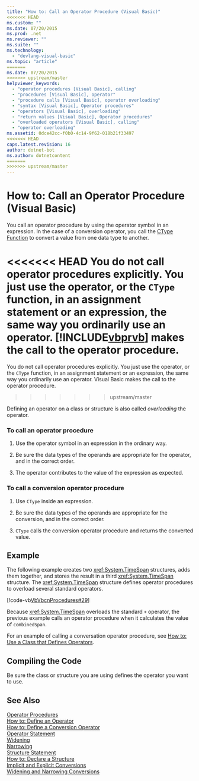 ```yaml
---
title: "How to: Call an Operator Procedure (Visual Basic)"
<<<<<<< HEAD
ms.custom: ""
ms.date: 07/20/2015
ms.prod: .net
ms.reviewer: ""
ms.suite: ""
ms.technology: 
  - "devlang-visual-basic"
ms.topic: "article"
=======
ms.date: 07/20/2015
>>>>>>> upstream/master
helpviewer_keywords: 
  - "operator procedures [Visual Basic], calling"
  - "procedures [Visual Basic], operator"
  - "procedure calls [Visual Basic], operator overloading"
  - "syntax [Visual Basic], Operator procedures"
  - "operators [Visual Basic], overloading"
  - "return values [Visual Basic], Operator procedures"
  - "overloaded operators [Visual Basic], calling"
  - "operator overloading"
ms.assetid: 0dce42cc-f0b0-4c14-9f62-018b21f33497
<<<<<<< HEAD
caps.latest.revision: 16
author: dotnet-bot
ms.author: dotnetcontent
=======
>>>>>>> upstream/master
---
```

# How to: Call an Operator Procedure (Visual Basic)
You call an operator procedure by using the operator symbol in an expression. In the case of a conversion operator, you call the [CType Function](../../../../visual-basic/language-reference/functions/ctype-function.md) to convert a value from one data type to another.  
  
<<<<<<< HEAD
 You do not call operator procedures explicitly. You just use the operator, or the `CType` function, in an assignment statement or an expression, the same way you ordinarily use an operator. [!INCLUDE[vbprvb](~/includes/vbprvb-md.md)] makes the call to the operator procedure.  
=======
 You do not call operator procedures explicitly. You just use the operator, or the `CType` function, in an assignment statement or an expression, the same way you ordinarily use an operator. Visual Basic makes the call to the operator procedure.  
>>>>>>> upstream/master
  
 Defining an operator on a class or structure is also called *overloading* the operator.  
  
### To call an operator procedure  
  
1.  Use the operator symbol in an expression in the ordinary way.  
  
2.  Be sure the data types of the operands are appropriate for the operator, and in the correct order.  
  
3.  The operator contributes to the value of the expression as expected.  
  
### To call a conversion operator procedure  
  
1.  Use `CType` inside an expression.  
  
2.  Be sure the data types of the operands are appropriate for the conversion, and in the correct order.  
  
3.  `CType` calls the conversion operator procedure and returns the converted value.  
  
## Example  
 The following example creates two <xref:System.TimeSpan> structures, adds them together, and stores the result in a third <xref:System.TimeSpan> structure. The <xref:System.TimeSpan> structure defines operator procedures to overload several standard operators.  
  
 [!code-vb[VbVbcnProcedures#29](./codesnippet/VisualBasic/how-to-call-an-operator-procedure_1.vb)]  
  
 Because <xref:System.TimeSpan> overloads the standard `+` operator, the previous example calls an operator procedure when it calculates the value of `combinedSpan`.  
  
 For an example of calling a conversation operator procedure, see [How to: Use a Class that Defines Operators](./how-to-use-a-class-that-defines-operators.md).  
  
## Compiling the Code  
 Be sure the class or structure you are using defines the operator you want to use.  
  
## See Also  
 [Operator Procedures](./operator-procedures.md)  
 [How to: Define an Operator](./how-to-define-an-operator.md)  
 [How to: Define a Conversion Operator](./how-to-define-a-conversion-operator.md)  
 [Operator Statement](../../../../visual-basic/language-reference/statements/operator-statement.md)  
 [Widening](../../../../visual-basic/language-reference/modifiers/widening.md)  
 [Narrowing](../../../../visual-basic/language-reference/modifiers/narrowing.md)  
 [Structure Statement](../../../../visual-basic/language-reference/statements/structure-statement.md)  
 [How to: Declare a Structure](../../../../visual-basic/programming-guide/language-features/data-types/how-to-declare-a-structure.md)  
 [Implicit and Explicit Conversions](../../../../visual-basic/programming-guide/language-features/data-types/implicit-and-explicit-conversions.md)  
 [Widening and Narrowing Conversions](../../../../visual-basic/programming-guide/language-features/data-types/widening-and-narrowing-conversions.md)
